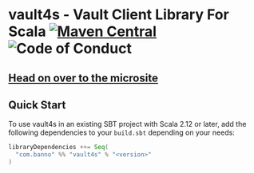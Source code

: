 # vault4s - Vault Client Library For Scala [![Maven Central](https://maven-badges.herokuapp.com/maven-central/com.banno/vault4s_2.12/badge.svg)](https://maven-badges.herokuapp.com/maven-central/com.banno/vault4s_2.12) ![Code of Conduct](https://img.shields.io/badge/Code%20of%20Conduct-Scala-blue.svg)

## [Head on over to the microsite](https://banno.github.io/vault4s)

## Quick Start

To use vault4s in an existing SBT project with Scala 2.12 or later, add the following dependencies to your
`build.sbt` depending on your needs:

```scala
libraryDependencies ++= Seq(
  "com.banno" %% "vault4s" % "<version>"
)
```

